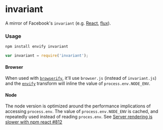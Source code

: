 # invariant #

A mirror of Facebook's `invariant` (e.g. [React](https://github.com/facebook/react/blob/master/src/vendor/core/invariant.js), [flux](https://github.com/facebook/flux/blob/master/src/invariant.js)).

### Usage

```sh
npm install envify invariant
```

```js
var invariant = require('invariant');
```

#### Browser

When used with [`browserify`](https://github.com/substack/node-browserify), it'll use `browser.js` (instead of `invariant.js`) and the [`envify`](https://github.com/hughsk/envify) transform will inline the value of `process.env.NODE_ENV`.

#### Node

The node version is optimized around the performance implications of accessing `process.env`. The value of `process.env.NODE_ENV` is cached, and repeatedly used instead of reading `proces.env`. See [Server rendering is slower with npm react #812](https://github.com/facebook/react/issues/812)
